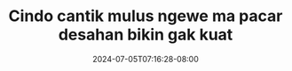 --- 
title: "Cindo cantik mulus ngewe ma pacar desahan bikin gak kuat"
description: "nonton bokeh Cindo cantik mulus ngewe ma pacar desahan bikin gak kuat  tele full terbaru"
date: 2024-07-05T07:16:28-08:00
file_code: "f0ph9wdcakcq"
draft: false
cover: "wxbfviy0p7hj5r7i.jpg"
tags: ["Cindo", "cantik", "mulus", "ngewe", "pacar", "desahan", "bikin", "gak", "kuat", "bokep-indo", "bokep-viral", "bokep-ig"]
length: 170
fld_id: "1398452"
foldername: "ABG mulus full"
categories: ["ABG mulus full"]
views: 144
---